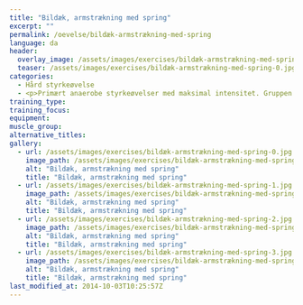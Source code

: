 ```yaml
---
title: "Bildæk, armstrækning med spring"
excerpt: ""
permalink: /oevelse/bildæk-armstrækning-med-spring
language: da
header:
  overlay_image: /assets/images/exercises/bildæk-armstrækning-med-spring-0.jpg
  teaser: /assets/images/exercises/bildæk-armstrækning-med-spring-0.jpg
categories:
  - Hård styrkeøvelse
  - <p>Primært anaerobe styrkeøvelser med maksimal intensitet. Gruppen er hovedsageligt multiledsøvelser, hvor flere muskler udfordres samtidig.</p>
training_type: 
training_focus: 
equipment:
muscle_group:
alternative_titles:
gallery:
  - url: /assets/images/exercises/bildæk-armstrækning-med-spring-0.jpg
    image_path: /assets/images/exercises/bildæk-armstrækning-med-spring-0.jpg
    alt: "Bildæk, armstrækning med spring"
    title: "Bildæk, armstrækning med spring"
  - url: /assets/images/exercises/bildæk-armstrækning-med-spring-1.jpg
    image_path: /assets/images/exercises/bildæk-armstrækning-med-spring-1.jpg
    alt: "Bildæk, armstrækning med spring"
    title: "Bildæk, armstrækning med spring"
  - url: /assets/images/exercises/bildæk-armstrækning-med-spring-2.jpg
    image_path: /assets/images/exercises/bildæk-armstrækning-med-spring-2.jpg
    alt: "Bildæk, armstrækning med spring"
    title: "Bildæk, armstrækning med spring"
  - url: /assets/images/exercises/bildæk-armstrækning-med-spring-3.jpg
    image_path: /assets/images/exercises/bildæk-armstrækning-med-spring-3.jpg
    alt: "Bildæk, armstrækning med spring"
    title: "Bildæk, armstrækning med spring"
last_modified_at: 2014-10-03T10:25:57Z
---
```



